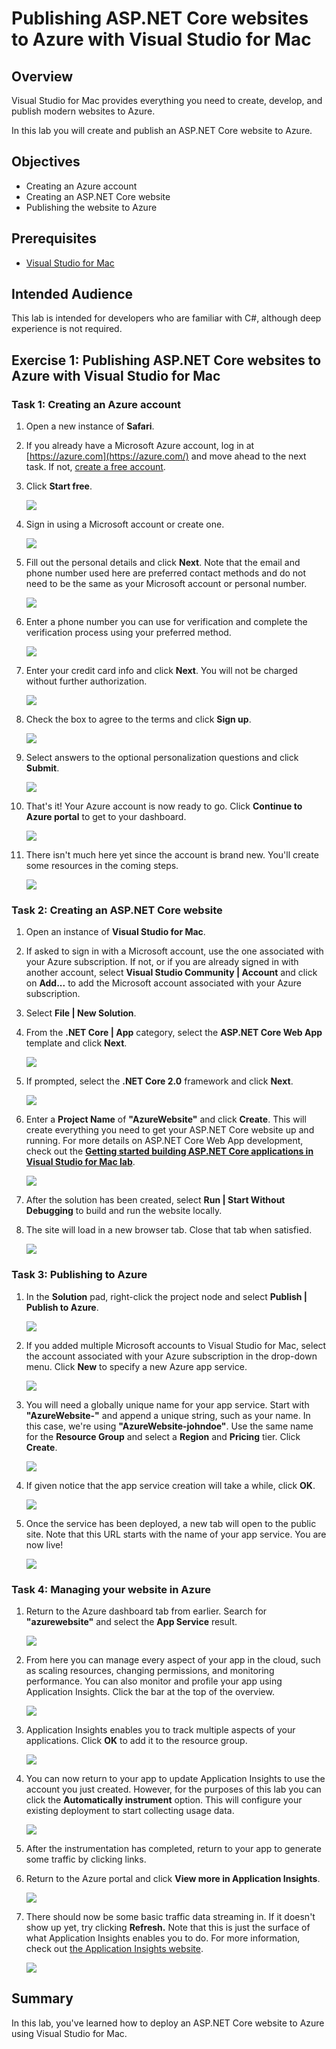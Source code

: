 <a name="Title"></a>
# Publishing ASP.NET Core websites to Azure with Visual Studio for Mac #

<a name="Overview"></a>
## Overview ##

Visual Studio for Mac provides everything you need to create, develop, and publish modern websites to Azure.

In this lab you will create and publish an ASP.NET Core website to Azure.

<a name="Objectives"></a>
## Objectives ##

- Creating an Azure account
- Creating an ASP.NET Core website
- Publishing the website to Azure

<a name="Prerequisites"></a>
## Prerequisites ##

- [Visual Studio for Mac](https://www.visualstudio.com/vs/visual-studio-mac)

<a name="Intended Audience"></a>
## Intended Audience ##

This lab is intended for developers who are familiar with C#, although deep experience is not required.

<a name="Exercise1"></a>
## Exercise 1: Publishing ASP.NET Core websites to Azure with Visual Studio for Mac ##

<a name="Ex1Task1"></a>
### Task 1: Creating an Azure account ###

1. Open a new instance of **Safari**.

1. If you already have a Microsoft Azure account, log in at [https://azure.com](https://azure.com/) and move ahead to the next task. If not, [create a free account](https://azure.microsoft.com/free?ref=VisualStudio).

1. Click **Start free**.

    ![](images/000.png)

1. Sign in using a Microsoft account or create one.

    ![](images/001.png)

1. Fill out the personal details and click **Next**. Note that the email and phone number used here are preferred contact methods and do not need to be the same as your Microsoft account or personal number.

    ![](images/002.png)

1. Enter a phone number you can use for verification and complete the verification process using your preferred method.

    ![](images/003.png)

1. Enter your credit card info and click **Next**. You will not be charged without further authorization.

    ![](images/004.png)

1. Check the box to agree to the terms and click **Sign up**.

    ![](images/005.png)

1. Select answers to the optional personalization questions and click **Submit**.

    ![](images/006.png)

1. That's it! Your Azure account is now ready to go. Click **Continue to Azure portal** to get to your dashboard.

    ![](images/007.png)

1. There isn't much here yet since the account is brand new. You'll create some resources in the coming steps.

    ![](images/008.png)

<a name="Ex1Task2"></a>
### Task 2: Creating an ASP.NET Core website ###

1. Open an instance of **Visual Studio for Mac**.

1. If asked to sign in with a Microsoft account, use the one associated with your Azure subscription. If not, or if you are already signed in with another account, select **Visual Studio Community | Account** and click on **Add...** to add the Microsoft account associated with your Azure subscription.

1. Select **File | New Solution**.

1. From the **.NET Core | App** category, select the **ASP.NET Core Web App** template and click **Next**.

    ![](images/009.png)

1. If prompted, select the **.NET Core 2.0** framework and click **Next**.

    ![](images/010.png)

1. Enter a **Project Name** of **"AzureWebsite"** and click **Create**. This will create everything you need to get your ASP.NET Core website up and running. For more details on ASP.NET Core Web App development, check out the **[Getting started building ASP.NET Core applications in Visual Studio for Mac lab](../Getting-Started)**.

    ![](images/011.png)

1. After the solution has been created, select **Run | Start Without Debugging** to build and run the website locally.

1. The site will load in a new browser tab. Close that tab when satisfied.

    ![](images/012.png)

<a name="Ex1Task3"></a>
### Task 3: Publishing to Azure ###

1. In the **Solution** pad, right-click the project node and select **Publish | Publish to Azure**.

    ![](images/013.png)

1. If you added multiple Microsoft accounts to Visual Studio for Mac, select the account associated with your Azure subscription in the drop-down menu. Click **New** to specify a new Azure app service.

    ![](images/014.png)

1. You will need a globally unique name for your app service. Start with **"AzureWebsite-"** and append a unique string, such as your name. In this case, we're using **"AzureWebsite-johndoe"**. Use the same name for the **Resource Group** and select a **Region** and **Pricing** tier. Click **Create**.

    ![](images/015.png)

1. If given notice that the app service creation will take a while, click **OK**.

    ![](images/016.png)

1. Once the service has been deployed, a new tab will open to the public site. Note that this URL starts with the name of your app service. You are now live!

    ![](images/017.png)

<a name="Ex1Task4"></a>
### Task 4: Managing your website in Azure ###

1. Return to the Azure dashboard tab from earlier. Search for **"azurewebsite"** and select the **App Service** result.

    ![](images/018.png)

1. From here you can manage every aspect of your app in the cloud, such as scaling resources, changing permissions, and monitoring performance. You can also monitor and profile your app using Application Insights. Click the bar at the top of the overview.

    ![](images/019.png)

1. Application Insights enables you to track multiple aspects of your applications. Click **OK** to add it to the resource group.

    ![](images/020.png)

1. You can now return to your app to update Application Insights to use the account you just created. However, for the purposes of this lab you can click the **Automatically instrument** option. This will configure your existing deployment to start collecting usage data.

    ![](images/021.png)

1. After the instrumentation has completed, return to your app to generate some traffic by clicking links.

1. Return to the Azure portal and click **View more in Application Insights**.

    ![](images/022.png)

1. There should now be some basic traffic data streaming in. If it doesn't show up yet, try clicking **Refresh.** Note that this is just the surface of what Application Insights enables you to do. For more information, check out [the Application Insights website](https://azure.microsoft.com/services/application-insights/).

    ![](images/023.png)

<a name="Summary"></a>
## Summary ##

In this lab, you've learned how to deploy an ASP.NET Core website to Azure using Visual Studio for Mac.

